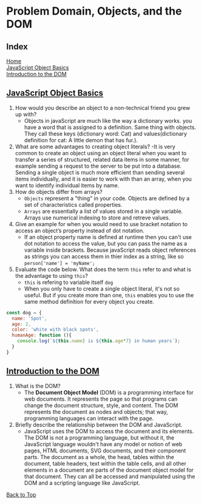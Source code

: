 # Problem Domain, Objects, and the DOM

## Index

[Home](./README.md)  
[JavaScript Object Basics](#javascript-object-basics)  
[Introduction to the DOM](#introduction-to-the-dom)  

## [JavaScript Object Basics](https://developer.mozilla.org/en-US/docs/Learn/JavaScript/Objects/Basics)

1. How would you describe an object to a non-technical friend you grew up with?
   - Objects in javaScript are much like the way a dictionary works.  you have a word that is assigned to a definition.  Same thing with objects.  They call these keys (dictionary word: Cat) and values(dictionary definition for cat: A little demon that has fur.).
2. What are some advantages to creating object literals?
   -It is very common to create an object using an object literal when you want to transfer a series of structured, related data items in some manner, for example sending a request to the server to be put into a database. Sending a single object is much more efficient than sending several items individually, and it is easier to work with than an array, when you want to identify individual items by name.
3. How do objects differ from arrays?
   - `Objects` represent a "thing" in your code.  Objects are defined by a set of characteristics called properties.
   - `Arrays` are essentially a list of values stored in a single variable.  Arrays use numerical indexing to store and retreve values.
4. Give an example for when you would need to use bracket notation to access an object’s property instead of dot notation.
   - If an object property name is defined at runtime then you can't use dot notation to access the value, but you can pass the name as a variable inside brackets.  Because javaScript reads object references as strings you can access them in thier index as a string, like so `person['name'] = 'myName';`
5. Evaluate the code below. What does the term `this` refer to and what is the advantage to using `this`?
   - `this` is refering to variable itself `dog`
   - When you only have to create a single object literal, it's not so useful. But if you create more than one, `this` enables you to use the same method definition for every object you create.

```javaScript
const dog = {
  name: 'Spot',
  age: 2,
  color: 'white with black spots',
  humanAge: function (){
    console.log(`${this.name} is ${this.age*7} in human years`);
  }
}
```

## [Introduction to the DOM](https://developer.mozilla.org/en-US/docs/Web/API/Document_Object_Model/Introduction)

1. What is the DOM?
   - The **Document Object Model** (DOM) is a programming interface for web documents. It represents the page so that programs can change the document structure, style, and content. The DOM represents the document as nodes and objects; that way, programming languages can interact with the page.
2. Briefly describe the relationship between the DOM and JavaScript.
   - JavaScript uses the DOM to access the document and its elements. The DOM is not a programming language, but without it, the JavaScript language wouldn't have any model or notion of web pages, HTML documents, SVG documents, and their component parts. The document as a whole, the head, tables within the document, table headers, text within the table cells, and all other elements in a document are parts of the document object model for that document. They can all be accessed and manipulated using the DOM and a scripting language like JavaScript.

[Back to Top](#index)
